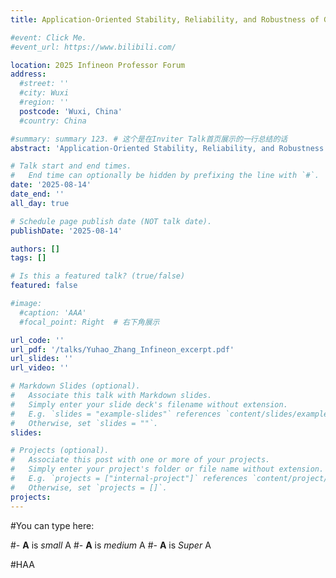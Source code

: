 ```yaml
---
title: Application-Oriented Stability, Reliability, and Robustness of GaN Power Devices

#event: Click Me.
#event_url: https://www.bilibili.com/

location: 2025 Infineon Professor Forum
address:
  #street: ''
  #city: Wuxi
  #region: ''
  postcode: 'Wuxi, China'
  #country: China

#summary: summary 123. # 这个是在Inviter Talk首页展示的一行总结的话
abstract: 'Application-Oriented Stability, Reliability, and Robustness of GaN Power Devices'

# Talk start and end times.
#   End time can optionally be hidden by prefixing the line with `#`.
date: '2025-08-14'
date_end: ''
all_day: true

# Schedule page publish date (NOT talk date).
publishDate: '2025-08-14'

authors: []
tags: []

# Is this a featured talk? (true/false)
featured: false

#image:
  #caption: 'AAA'
  #focal_point: Right  # 右下角展示

url_code: ''
url_pdf: '/talks/Yuhao_Zhang_Infineon_excerpt.pdf'
url_slides: ''
url_video: ''

# Markdown Slides (optional).
#   Associate this talk with Markdown slides.
#   Simply enter your slide deck's filename without extension.
#   E.g. `slides = "example-slides"` references `content/slides/example-slides.md`.
#   Otherwise, set `slides = ""`.
slides:

# Projects (optional).
#   Associate this post with one or more of your projects.
#   Simply enter your project's folder or file name without extension.
#   E.g. `projects = ["internal-project"]` references `content/project/deep-learning/index.md`.
#   Otherwise, set `projects = []`.
projects:
---
```


#You can type here:

#- **A** is _small_ A
#- **A** is _medium_ A
#- **A** is _Super_ A

#HAA
